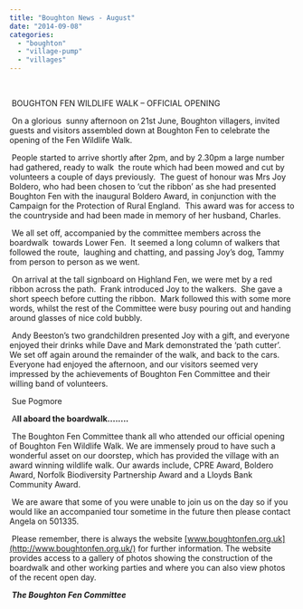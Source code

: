 ```yaml
---
title: "Boughton News - August"
date: "2014-09-08"
categories: 
  - "boughton"
  - "village-pump"
  - "villages"
---
```


 

 BOUGHTON FEN WILDLIFE WALK – OFFICIAL OPENING

 On a glorious  sunny afternoon on 21st June, Boughton villagers, invited guests and visitors assembled down at Boughton Fen to celebrate the opening of the Fen Wildlife Walk.

 People started to arrive shortly after 2pm, and by 2.30pm a large number had gathered, ready to walk  the route which had been mowed and cut by volunteers a couple of days previously.  The guest of honour was Mrs Joy Boldero, who had been chosen to ‘cut the ribbon’ as she had presented Boughton Fen with the inaugural Boldero Award, in conjunction with the Campaign for the Protection of Rural England.  This award was for access to the countryside and had been made in memory of her husband, Charles.

 We all set off, accompanied by the committee members across the boardwalk  towards Lower Fen.  It seemed a long column of walkers that followed the route,  laughing and chatting, and passing Joy’s dog, Tammy from person to person as we went.

 On arrival at the tall signboard on Highland Fen, we were met by a red ribbon across the path.  Frank introduced Joy to the walkers.  She gave a short speech before cutting the ribbon.  Mark followed this with some more words, whilst the rest of the Committee were busy pouring out and handing around glasses of nice cold bubbly.

 Andy Beeston’s two grandchildren presented Joy with a gift, and everyone enjoyed their drinks while Dave and Mark demonstrated the ‘path cutter’.  We set off again around the remainder of the walk, and back to the cars.  Everyone had enjoyed the afternoon, and our visitors seemed very impressed by the achievements of Boughton Fen Committee and their willing band of volunteers.

 Sue Pogmore

 A**ll aboard the boardwalk........**

 The Boughton Fen Committee thank all who attended our official opening of Boughton Fen Wildlife Walk. We are immensely proud to have such a wonderful asset on our doorstep, which has provided the village with an award winning wildlife walk. Our awards include, CPRE Award, Boldero Award, Norfolk Biodiversity Partnership Award and a Lloyds Bank Community Award.

 We are aware that some of you were unable to join us on the day so if you would like an accompanied tour sometime in the future then please contact Angela on 501335.

 Please remember, there is always the website [www.boughtonfen.org.uk](http://www.boughtonfen.org.uk/) for further information. The website provides access to a gallery of photos showing the construction of the boardwalk and other working parties and where you can also view photos of the recent open day.

 **_The Boughton Fen Committee_**
